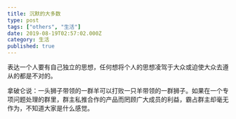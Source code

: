 ```yaml
---
title: 沉默的大多数
type: post
tags: ["others", "生活"]
date: 2019-08-19T02:57:02.000Z
category: 生活
published: true
---
```


表达一个人要有自己独立的思想，任何想将个人的思想凌驾于大众或迫使大众去遵从的都是不对的。

拿破仑说：一头狮子带领的一群羊可以打败一只羊带领的一群狮子。如果在一个专项问题处理的群里，群主私推合作的产品而罔顾广大成员的利益，霸占群主却毫无作为，不知道大家是什么感觉。
